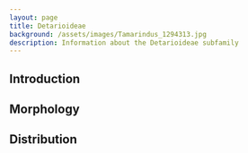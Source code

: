 ```yaml
---
layout: page
title: Detarioideae
background: /assets/images/Tamarindus_1294313.jpg
description: Information about the Detarioideae subfamily
---
```

## Introduction

## Morphology

## Distribution
